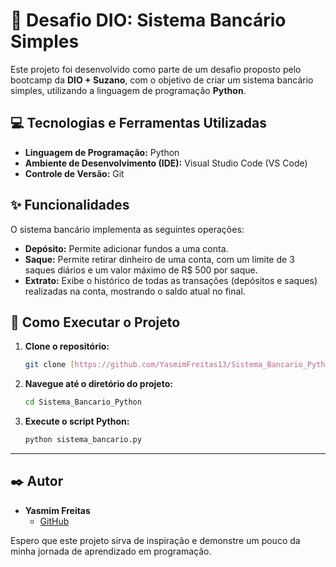 # 🏦 Desafio DIO: Sistema Bancário Simples

Este projeto foi desenvolvido como parte de um desafio proposto pelo bootcamp da **DIO + Suzano**, com o objetivo de criar um sistema bancário simples, utilizando a linguagem de programação **Python**.

## 💻 Tecnologias e Ferramentas Utilizadas

* **Linguagem de Programação:** Python
* **Ambiente de Desenvolvimento (IDE):** Visual Studio Code (VS Code)
* **Controle de Versão:** Git

## ✨ Funcionalidades

O sistema bancário implementa as seguintes operações:

* **Depósito:** Permite adicionar fundos a uma conta.
* **Saque:** Permite retirar dinheiro de uma conta, com um limite de 3 saques diários e um valor máximo de R$ 500 por saque.
* **Extrato:** Exibe o histórico de todas as transações (depósitos e saques) realizadas na conta, mostrando o saldo atual no final.

## 🚀 Como Executar o Projeto

1.  **Clone o repositório:**
    ```bash
    git clone [https://github.com/YasmimFreitas13/Sistema_Bancario_Python.git](https://github.com/YasmimFreitas13/Sistema_Bancario_Python.git)
    ```

2.  **Navegue até o diretório do projeto:**
    ```bash
    cd Sistema_Bancario_Python
    ```

3.  **Execute o script Python:**
    ```bash
    python sistema_bancario.py
    ```

---

## ✒️ Autor

* **Yasmim Freitas**
    * [GitHub](https://github.com/YasmimFreitas13)

Espero que este projeto sirva de inspiração e demonstre um pouco da minha jornada de aprendizado em programação.